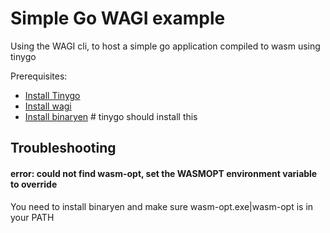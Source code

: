 # Simple Go WAGI example

Using the WAGI cli, to host a simple go application compiled to wasm using tinygo

Prerequisites:

* [Install Tinygo](https://tinygo.org/getting-started/install/)
* [Install wagi](https://github.com/deislabs/wagi/releases)
* [Install binaryen](https://github.com/WebAssembly/binaryen/releases/tag/version_108) # tinygo should install this

## Troubleshooting

#### error: could not find wasm-opt, set the WASMOPT environment variable to override

You need to install binaryen and make sure wasm-opt.exe|wasm-opt is in your PATH

